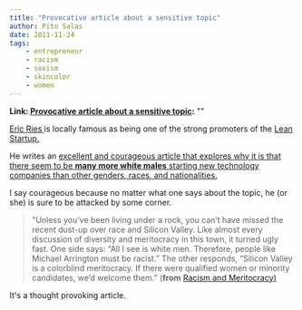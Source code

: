 ```yaml
---
title: "Provocative article about a sensitive topic"
author: Pito Salas
date: 2011-11-24
tags:
    - entrepreneur
    - racism
    - sexism
    - skincolor
    - women
---
```


**Link: [Provocative article about a sensitive topic](None):** ""

[Eric Ries ](<http://www.crunchbase.com/person/eric-ries>)is locally famous as
being one of the strong promoters of the [Lean
Startup.](<http://www.amazon.com/dp/0307887898/?tag=blogbridge-20>)

He writes an [excellent and courageous article that explores why it is that
there seem to be **many more white males** starting new technology companies
than other genders, races, and
nationalities.](<http://techcrunch.com/2011/11/19/racism-and-meritocracy/>)

I say courageous because no matter what one says about the topic, he (or she)
is sure to be attacked by some corner.

> "Unless you’ve been living under a rock, you can’t have missed the recent
> dust-up over race and Silicon Valley. Like almost every discussion of
> diversity and meritocracy in this town, it turned ugly fast. One side says:
> “All I see is white men. Therefore, people like Michael Arrington must be
> racist.” The other responds, “Silicon Valley is a colorblind meritocracy. If
> there were qualified women or minority candidates, we’d welcome them.”
> (**from** [Racism and
> Meritocracy)](<http://techcrunch.com/2011/11/19/racism-and-meritocracy/>)

It's a thought provoking article.


